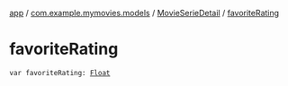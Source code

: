 [app](../../index.md) / [com.example.mymovies.models](../index.md) / [MovieSerieDetail](index.md) / [favoriteRating](./favorite-rating.md)

# favoriteRating

`var favoriteRating: `[`Float`](https://kotlinlang.org/api/latest/jvm/stdlib/kotlin/-float/index.html)